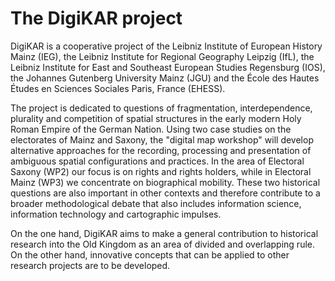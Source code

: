 # The DigiKAR project

DigiKAR is a cooperative project of the Leibniz Institute of European History Mainz (IEG), the Leibniz Institute for Regional Geography Leipzig (IfL), the Leibniz Institute for East and Southeast European Studies Regensburg (IOS), the Johannes Gutenberg University Mainz (JGU) and the École des Hautes Études en Sciences Sociales Paris, France (EHESS).

The project is dedicated to questions of fragmentation, interdependence, plurality and competition of spatial structures in the early modern Holy Roman Empire of the German Nation. Using two case studies on the electorates of Mainz and Saxony, the "digital map workshop" will develop alternative approaches for the recording, processing and presentation of ambiguous spatial configurations and practices. In the area of Electoral Saxony (WP2) our focus is on rights and rights holders, while in Electoral Mainz (WP3) we concentrate on biographical mobility. These two historical questions are also important in other contexts and therefore contribute to a broader methodological debate that also includes information science, information technology and cartographic impulses.

On the one hand, DigiKAR aims to make a general contribution to historical research into the Old Kingdom as an area of divided and overlapping rule. On the other hand, innovative concepts that can be applied to other research projects are to be developed.

